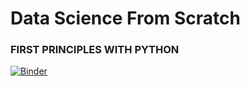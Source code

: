 # Data Science From Scratch

### FIRST PRINCIPLES WITH PYTHON
[![Binder](https://mybinder.org/badge_logo.svg)](https://mybinder.org/v2/gh/prteek/dataScienceFromScratch.git/master)
